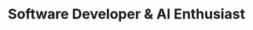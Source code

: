 ---
name: "Kevin Lopez"
title: "Software Developer & AI Enthusiast"
intro: "I build modern, responsive discord-bot applications and explore the frontiers of Artificial Intelligence. Passionate about clean code and innovative solutions."
profileImage: "/images/portrait.png"
# You could even add your social links here if you want them data-driven
# linkedInUrl: "https://linkedin.com/in/yourprofile"
# githubUrl: "https://github.com/yourusername"
---
